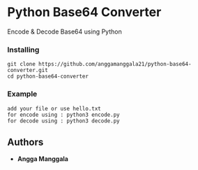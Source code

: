 # Python Base64 Converter
Encode & Decode Base64 using Python

### Installing
```
git clone https://github.com/anggamanggala21/python-base64-converter.git
cd python-base64-converter
```

### Example
```
add your file or use hello.txt
for encode using : python3 encode.py
for decode using : python3 decode.py
```

## Authors

* **Angga Manggala**

